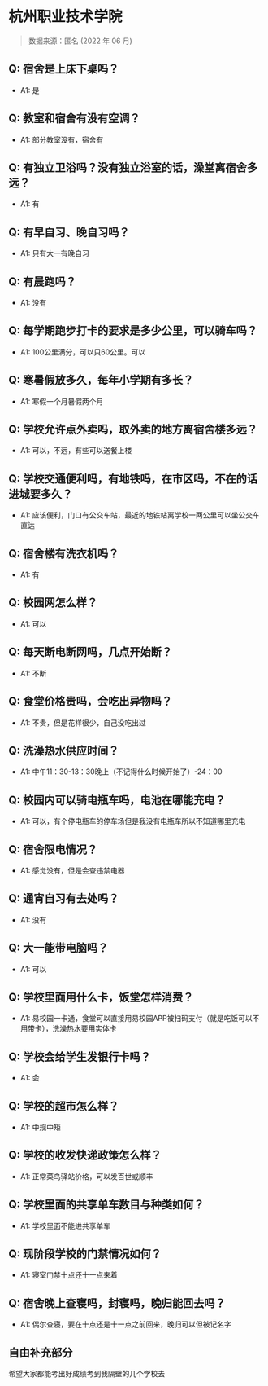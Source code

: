 # 杭州职业技术学院

> 数据来源：匿名 (2022 年 06 月)

## Q: 宿舍是上床下桌吗？

- A1: 是

## Q: 教室和宿舍有没有空调？

- A1: 部分教室没有，宿舍有

## Q: 有独立卫浴吗？没有独立浴室的话，澡堂离宿舍多远？

- A1: 有

## Q: 有早自习、晚自习吗？

- A1: 只有大一有晚自习

## Q: 有晨跑吗？

- A1: 没有

## Q: 每学期跑步打卡的要求是多少公里，可以骑车吗？

- A1: 100公里满分，可以只60公里。可以

## Q: 寒暑假放多久，每年小学期有多长？

- A1: 寒假一个月暑假两个月

## Q: 学校允许点外卖吗，取外卖的地方离宿舍楼多远？

- A1: 可以，不远，有些可以送餐上楼

## Q: 学校交通便利吗，有地铁吗，在市区吗，不在的话进城要多久？

- A1: 应该便利，门口有公交车站，最近的地铁站离学校一两公里可以坐公交车直达

## Q: 宿舍楼有洗衣机吗？

- A1: 有

## Q: 校园网怎么样？

- A1: 可以

## Q: 每天断电断网吗，几点开始断？

- A1: 不断

## Q: 食堂价格贵吗，会吃出异物吗？

- A1: 不贵，但是花样很少，自己没吃出过

## Q: 洗澡热水供应时间？

- A1: 中午11：30-13：30晚上（不记得什么时候开始了）-24：00

## Q: 校园内可以骑电瓶车吗，电池在哪能充电？

- A1: 可以，有个停电瓶车的停车场但是我没有电瓶车所以不知道哪里充电

## Q: 宿舍限电情况？

- A1: 感觉没有，但是会查违禁电器

## Q: 通宵自习有去处吗？

- A1: 没有

## Q: 大一能带电脑吗？

- A1: 可以

## Q: 学校里面用什么卡，饭堂怎样消费？

- A1: 易校园一卡通，食堂可以直接用易校园APP被扫码支付（就是吃饭可以不用带卡），洗澡热水要用实体卡

## Q: 学校会给学生发银行卡吗？

- A1: 会

## Q: 学校的超市怎么样？

- A1: 中规中矩

## Q: 学校的收发快递政策怎么样？

- A1: 正常菜鸟驿站价格，可以发百世或顺丰

## Q: 学校里面的共享单车数目与种类如何？

- A1: 学校里面不能进共享单车

## Q: 现阶段学校的门禁情况如何？

- A1: 寝室门禁十点还十一点来着

## Q: 宿舍晚上查寝吗，封寝吗，晚归能回去吗？

- A1: 偶尔查寝，要在十点还是十一点之前回来，晚归可以但被记名字

## 自由补充部分

希望大家都能考出好成绩考到我隔壁的几个学校去